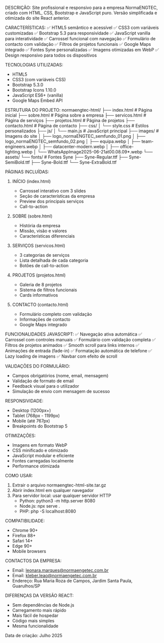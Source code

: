 DESCRIÇÃO:
Site profissional e responsivo para a empresa NormaENGTEC, criado com HTML, CSS, Bootstrap e JavaScript puro. Versão simplificada e otimizada do site React anterior.

CARACTERÍSTICAS:
✅ HTML5 semântico e acessível
✅ CSS3 com variáveis customizadas
✅ Bootstrap 5.3 para responsividade
✅ JavaScript vanilla para interatividade
✅ Carrossel funcional com navegação
✅ Formulário de contacto com validação
✅ Filtros de projetos funcionais
✅ Google Maps integrado
✅ Fontes Syne personalizadas
✅ Imagens otimizadas em WebP
✅ Design responsivo para todos os dispositivos

TECNOLOGIAS UTILIZADAS:
- HTML5
- CSS3 (com variáveis CSS)
- Bootstrap 5.3.0
- Bootstrap Icons 1.10.0
- JavaScript ES6+ (vanilla)
- Google Maps Embed API

ESTRUTURA DO PROJETO:
normaengtec-html/
├── index.html              # Página inicial
├── sobre.html              # Página sobre a empresa
├── servicos.html           # Página de serviços
├── projetos.html           # Página de projetos
├── contacto.html           # Página de contacto
├── css/
│   └── style.css           # Estilos personalizados
├── js/
│   └── main.js             # JavaScript principal
├── images/                 # Imagens do site
│   ├── logo_normaENGTEC_semfundo_01.png
│   ├── logo_normaENGTEC_semfundo_02.png
│   ├── equipa.webp
│   ├── team-engineers.webp
│   ├── datacenter-modern.webp
│   ├── office-lighting.webp
│   └── WhatsAppImage2025-06-21at00.08.09*.webp
└── assets/
    └── fonts/              # Fontes Syne
        ├── Syne-Regular.ttf
        ├── Syne-SemiBold.ttf
        ├── Syne-Bold.ttf
        └── Syne-ExtraBold.ttf

PÁGINAS INCLUÍDAS:
1. INÍCIO (index.html)
   - Carrossel interativo com 3 slides
   - Seção de características da empresa
   - Preview dos principais serviços
   - Call-to-action

2. SOBRE (sobre.html)
   - História da empresa
   - Missão, visão e valores
   - Características diferenciais

3. SERVIÇOS (servicos.html)
   - 3 categorias de serviços
   - Lista detalhada de cada categoria
   - Botões de call-to-action

4. PROJETOS (projetos.html)
   - Galeria de 8 projetos
   - Sistema de filtros funcionais
   - Cards informativos

5. CONTACTO (contacto.html)
   - Formulário completo com validação
   - Informações de contacto
   - Google Maps integrado

FUNCIONALIDADES JAVASCRIPT:
✅ Navegação ativa automática
✅ Carrossel com controles manuais
✅ Formulário com validação completa
✅ Filtros de projetos animados
✅ Smooth scroll para links internos
✅ Animações de entrada (fade-in)
✅ Formatação automática de telefone
✅ Lazy loading de imagens
✅ Navbar com efeito de scroll

VALIDAÇÕES DO FORMULÁRIO:
- Campos obrigatórios (nome, email, mensagem)
- Validação de formato de email
- Feedback visual para o utilizador
- Simulação de envio com mensagem de sucesso

RESPONSIVIDADE:
- Desktop (1200px+)
- Tablet (768px - 1199px)
- Mobile (até 767px)
- Breakpoints do Bootstrap 5

OTIMIZAÇÕES:
- Imagens em formato WebP
- CSS minificado e otimizado
- JavaScript modular e eficiente
- Fontes carregadas localmente
- Performance otimizada

COMO USAR:
1. Extrair o arquivo normaengtec-html-site.tar.gz
2. Abrir index.html em qualquer navegador
3. Para servidor local: usar qualquer servidor HTTP
   - Python: python3 -m http.server 8080
   - Node.js: npx serve .
   - PHP: php -S localhost:8080

COMPATIBILIDADE:
- Chrome 90+
- Firefox 88+
- Safari 14+
- Edge 90+
- Mobile browsers

CONTACTOS DA EMPRESA:
- Email: leonara.marques@normaengetec.com.br
- Email: kleber.leao@normaengetec.com.br
- Endereço: Rua Maria Roza de Campos, Jardim Santa Paula, Guarulhos/SP

DIFERENÇAS DA VERSÃO REACT:
- Sem dependências de Node.js
- Carregamento mais rápido
- Mais fácil de hospedar
- Código mais simples
- Mesma funcionalidade

Data de criação: Julho 2025
